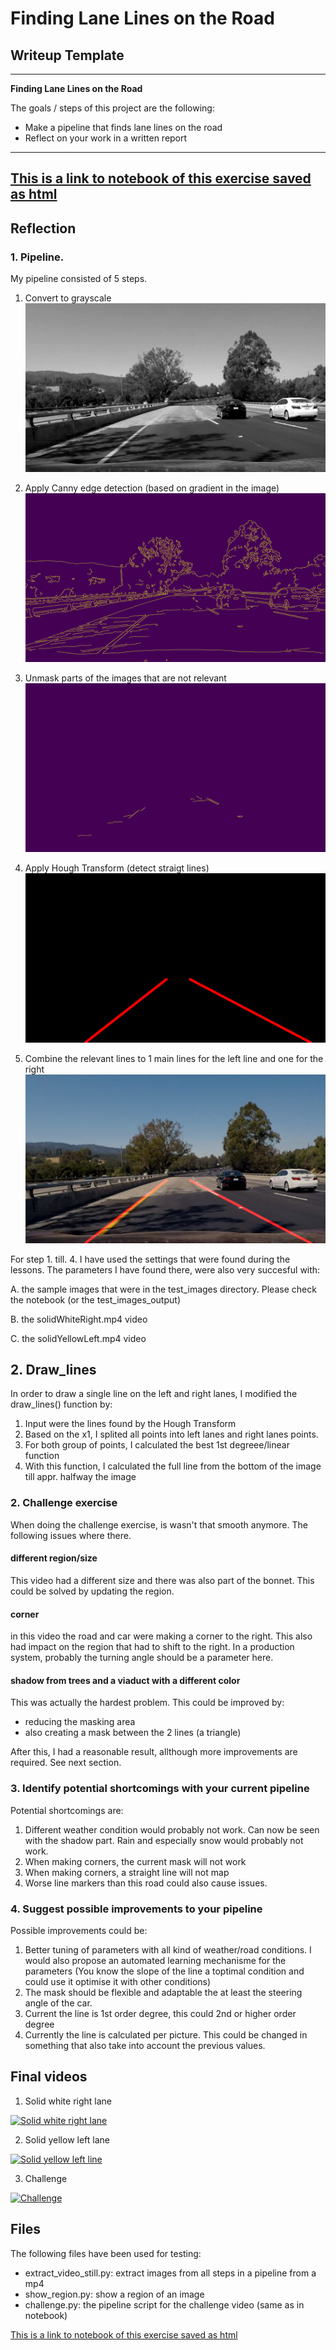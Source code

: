 # **Finding Lane Lines on the Road** 

## Writeup Template

---

**Finding Lane Lines on the Road**

The goals / steps of this project are the following:
* Make a pipeline that finds lane lines on the road
* Reflect on your work in a written report


---
[This is a link to notebook of this exercise saved as html](P1.html)
---

[//]: # (Image References)

[grayscale]: ./examples_pipeline/grayscale.jpg "Grayscale"
[canny]: ./examples_pipeline/canny.jpg "Canny"
[masked]: ./examples_pipeline/mask.jpg "Masked"
[hough]: ./examples_pipeline/hough.jpg "Hough"
[final]: ./examples_pipeline/final.jpg "Final"

## Reflection

### 1. Pipeline.

My pipeline consisted of 5 steps. 

1. Convert to grayscale
![grayscale][grayscale]

2. Apply Canny edge detection (based on gradient in the image)
![canny][canny]

3. Unmask parts of the images that are not relevant
![masked][masked]

4. Apply Hough Transform (detect straigt lines)
![hough][hough]

5. Combine the relevant lines to 1 main lines for the left line and one for the right
![final][final]

For step 1. till. 4. I have used the settings that were found during the lessons. The parameters I have found there, were also very succesful with:

A. the sample images that were in the test_images directory. Please check the notebook (or the test_images_output)

B. the solidWhiteRight.mp4 video

C. the solidYellowLeft.mp4 video

## 2. Draw_lines
In order to draw a single line on the left and right lanes, I modified the draw_lines() function by:
1. Input were the lines found by the Hough Transform
2. Based on the x1, I splited all points into left lanes and right lanes points.
3. For both group of points, I calculated the best 1st degreee/linear function
4. With this function, I calculated the full line from the bottom of the image till appr. halfway the image

### 2. Challenge exercise

When doing the challenge exercise, is wasn't that smooth anymore. The following issues where there.

#### different region/size

This video had a different size and there was also part of the bonnet. This could be solved by updating the region.

#### corner

in this video the road and car were making a corner to the right. This also had impact on the region that had to shift to the right. In a production system, probably the turning angle should be a parameter here.

#### shadow from trees and a viaduct with a different color

This was actually the hardest problem. This could be improved by:
- reducing the masking area
- also creating a mask between the 2 lines (a triangle)

After this, I had a reasonable result, allthough more improvements are required. See next section.


### 3. Identify potential shortcomings with your current pipeline

Potential shortcomings are:
1. Different weather condition would probably not work. Can now be seen with the shadow part. Rain and especially snow would probably not work.
2. When making corners, the current mask will not work
3. When making corners, a straight line will not map
4. Worse line markers than this road could also cause issues.

### 4. Suggest possible improvements to your pipeline

Possible improvements could be:
1. Better tuning of parameters with all kind of weather/road conditions. I would also propose an automated learning mechanisme for the parameters (You know the slope of the line a toptimal condition and could use it optimise it with other conditions)
2. The mask should be flexible and adaptable the at least the steering angle of the car.
3. Current the line is 1st order degree, this could 2nd or higher order degree
4. Currently the line is calculated per picture. This could be changed in something that also take into account the previous values.

## Final videos

1. Solid white right lane

[![Solid white right lane](https://img.youtube.com/vi/lgqsa1rrIg0/0.jpg)](https://www.youtube.com/watch?v=lgqsa1rrIg0)

2. Solid yellow left lane

[![Solid yellow left line](https://img.youtube.com/vi/5oZ21K6bMeQ/0.jpg)](https://www.youtube.com/watch?v=5oZ21K6bMeQ)

3. Challenge

[![Challenge](https://img.youtube.com/vi/OY0xBk-eSqs/0.jpg)](https://www.youtube.com/watch?v=OY0xBk-eSqs)

## Files

The following files have been used for testing:
- extract_video_still.py: extract images from all steps in a pipeline from a mp4
- show_region.py: show a region of an image
- challenge.py: the pipeline script for the challenge video (same as in notebook)

[This is a link to notebook of this exercise saved as html](P1.html)

